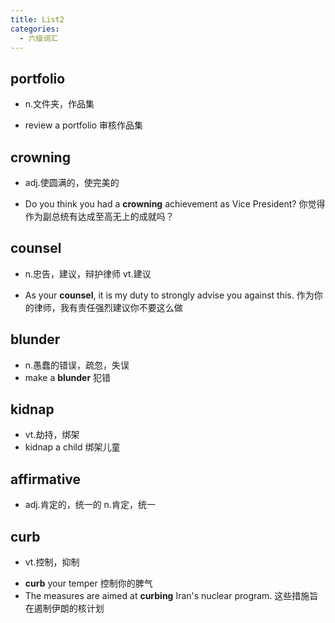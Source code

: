 ```yaml
---
title: List2
categories:
  - 六级词汇
---
```


## portfolio

- n.文件夹，作品集

* review a portfolio 审核作品集

## crowning

- adj.使圆满的，使完美的

* Do you think you had a **crowning** achievement as Vice President? 你觉得作为副总统有达成至高无上的成就吗？

## counsel

- n.忠告，建议，辩护律师 vt.建议

* As your **counsel**, it is my duty to strongly advise you against this. 作为你的律师，我有责任强烈建议你不要这么做

## blunder

- n.愚蠢的错误，疏忽，失误
- make a **blunder** 犯错

## kidnap

- vt.劫持，绑架
- kidnap a child 绑架儿童

## affirmative

- adj.肯定的，统一的 n.肯定，统一

## curb

- vt.控制，抑制

* **curb** your temper 控制你的脾气
* The measures are aimed at **curbing** Iran's nuclear program. 这些措施旨在遏制伊朗的核计划
